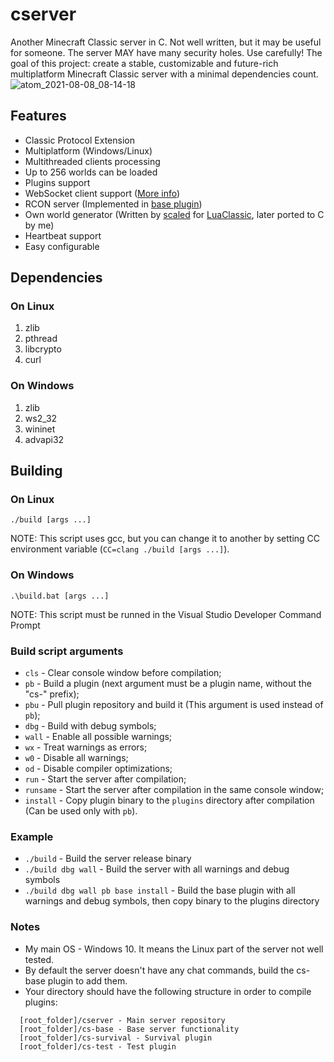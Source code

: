 # cserver
Another Minecraft Classic server in C. Not well written, but it may be useful for someone. The server MAY have many security holes. Use carefully!
The goal of this project: create a stable, customizable and future-rich multiplatform Minecraft Classic server with a minimal dependencies count.
![atom_2021-08-08_08-14-18](https://user-images.githubusercontent.com/40758030/128621626-65725e58-561f-4cee-bbdb-fdf69c17b9a2.png)


## Features
* Classic Protocol Extension
* Multiplatform (Windows/Linux)
* Multithreaded clients processing
* Up to 256 worlds can be loaded
* Plugins support
* WebSocket client support ([More info](https://www.classicube.net/server/list/))
* RCON server (Implemented in [base plugin](https://github.com/igor725/cs-base))
* Own world generator (Written by [scaled](https://github.com/scaledteam) for [LuaClassic](https://github.com/igor725/LuaClassic), later ported to C by me)
* Heartbeat support
* Easy configurable

## Dependencies

### On Linux
1. zlib
2. pthread
3. libcrypto
4. curl

### On Windows
1. zlib
2. ws2_32
3. wininet
4. advapi32

## Building

### On Linux
``./build [args ...]``

NOTE: This script uses gcc, but you can change it to another by setting CC environment variable (``CC=clang ./build [args ...]``).

### On Windows
``.\build.bat [args ...]``

NOTE: This script must be runned in the Visual Studio Developer Command Prompt

### Build script arguments
* ``cls`` - Clear console window before compilation;
* ``pb`` - Build a plugin (next argument must be a plugin name, without the "cs-" prefix);
* ``pbu`` - Pull plugin repository and build it (This argument is used instead of ``pb``);
* ``dbg`` - Build with debug symbols;
* ``wall`` - Enable all possible warnings;
* ``wx`` - Treat warnings as errors;
* ``w0`` - Disable all warnings;
* ``od`` - Disable compiler optimizations;
* ``run`` - Start the server after compilation;
* ``runsame`` - Start the server after compilation in the same console window;
* ``install`` - Copy plugin binary to the ``plugins`` directory after compilation (Can be used only with ``pb``).


### Example
* ``./build`` - Build the server release binary
* ``./build dbg wall`` - Build the server with all warnings and debug symbols
* ``./build dbg wall pb base install`` - Build the base plugin with all warnings and debug symbols, then copy binary to the plugins directory

### Notes
* My main OS - Windows 10. It means the Linux part of the server not well tested.
* By default the server doesn't have any chat commands, build the cs-base plugin to add them.
* Your directory should have the following structure in order to compile plugins:
```
  [root_folder]/cserver - Main server repository
  [root_folder]/cs-base - Base server functionality
  [root_folder]/cs-survival - Survival plugin
  [root_folder]/cs-test - Test plugin
```
